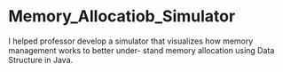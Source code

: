 # Memory_Allocatiob_Simulator
I helped professor develop a simulator that visualizes how memory management works to better under-
stand memory allocation using Data Structure in Java.
